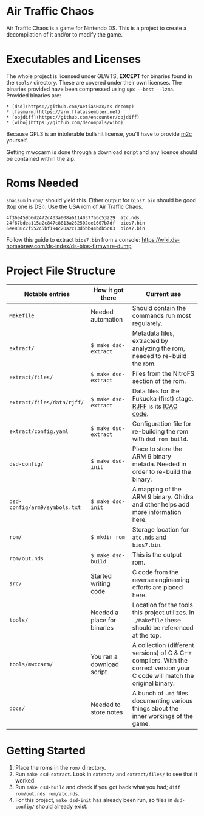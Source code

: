 
# Air Traffic Chaos

Air Traffic Chaos is a game for Nintendo DS.
This is a project to create a decompilation of it and/or to modify the game.










# Executables and Licenses 

The whole project is licensed under GLWTS, **EXCEPT** for binaries found in 
the `tools/` directory. These are covered under their own licenses.
The binaries provided have been compressed using `upx --best --lzma`.
Provided binaries are:

    * [dsd](https://github.com/AetiasHax/ds-decomp)
    * [fasmarm](https://arm.flatassembler.net)
    * [objdiff](https://github.com/encounter/objdiff)
    * [wibo](https://github.com/decompals/wibo)

Because GPL3 is an intolerable bullshit license, you'll have to provide [m2c](https://github.com/matt-kempster/m2c) yourself.

Getting mwccarm is done through a download script and any licence should be
contained within the zip.











# Roms Needed

`sha1sum` in `rom/` should yield this.
Either output for `bios7.bin` should be good (top one is DSi).
Use the USA rom of Air Traffic Chaos.

```{.txt}
4f36e459b6d2472c403a008a61140377a6c53229  atc.nds
24f67bdea115a2c847c8813a262502ee1607b7df  bios7.bin
6ee830c7f552c5bf194c20a2c13d5bb44bdb5c03  bios7.bin
```

Follow this guide to extract `bios7.bin` from a console:
<https://wiki.ds-homebrew.com/ds-index/ds-bios-firmware-dump>










# Project File Structure

Notable entries               | How it got there             | Current use
------------------------------|------------------------------|--------------------------------
`Makefile`                    | Needed automation            | Should contain the commands run most regularely.
`extract/`                    | `$ make dsd-extract`         | Metadata files, extracted by analyzing the rom, needed to re-build the rom.
`extract/files/`              | `$ make dsd-extract`         | Files from the NitroFS section of the rom.
`extract/files/data/rjff/`    | `$ make dsd-extract`         | Data files for the Fukuoka (first) stage. [RJFF](https://www.openaip.net/data/airports/62614cbfcb27f4250945361a#10.96/33.6152/130.4825) is its [ICAO code](https://en.wikipedia.org/wiki/ICAO_airport_code).
`extract/config.yaml`         | `$ make dsd-extract`         | Configuration file for re-building the rom with `dsd rom build`.
`dsd-config/`                 | `$ make dsd-init`            | Place to store the ARM 9 binary metada. Needed in order to re-build the binary.
`dsd-config/arm9/symbols.txt` | `$ make dsd-init`            | A mapping of the ARM 9 binary. Ghidra and other helps add more information here.
`rom/`                        | `$ mkdir rom`                | Storage location for `atc.nds` and `bios7.bin`.
`rom/out.nds`                 | `$ make dsd-build`           | This is the output rom.
`src/`                        | Started writing code         | C code from the reverse engineering efforts are placed here.
`tools/`                      | Needed a place for binaries  | Location for the tools this project utilizes. In `./Makefile` these should be referenced at the top.
`tools/mwccarm/`              | You ran a download script    | A collection (different versions) of C & C++ compilers. With the correct version your C code will match the original binary.
`docs/`                       | Needed to store notes        | A bunch of `.md` files documenting various things about the inner workings of the game.











# Getting Started


  1. Place the roms in the `rom/` directory.
  2. Run `make dsd-extract`. Look in `extract/` and `extract/files/` to see that it worked.
  3. Run `make dsd-build` and check if you got back what you had; `diff rom/out.nds rom/atc.nds`.
  4. For this project, `make dsd-init` has already been run, so files in `dsd-config/` should already exist.
  
  














